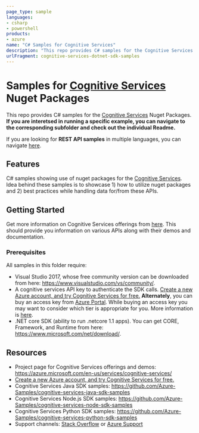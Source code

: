 ```yaml
---
page_type: sample
languages:
- csharp
- powershell
products:
- azure
name: "C# Samples for Cognitive Services"
description: "This repo provides C# samples for the Cognitive Services Nuget Packages."
urlFragment: cognitive-services-dotnet-sdk-samples
---
```


# Samples for [Cognitive Services](https://azure.microsoft.com/services/cognitive-services/) Nuget Packages

This repo provides C# samples for the [Cognitive Services](https://azure.microsoft.com/services/cognitive-services/) Nuget Packages. 
**If you are interetsed in running a specific example, you can navigate to the corresponding subfolder and check out the individual Readme.**

If you are looking for **REST API samples** in multiple languages, you can navigate [here](https://github.com/Azure-Samples/cognitive-services-REST-api-samples).

## Features

C# samples showing use of nuget packages for the [Cognitive Services](https://azure.microsoft.com/en-us/services/cognitive-services/).
Idea behind these samples is to showcase 1) how to utilize nuget packages and 2) best practices while handling data for/from these APIs.

## Getting Started

Get more information on Cognitive Services offerings from [here](https://azure.microsoft.com/en-us/services/cognitive-services/).
This should provide you information on various APIs along with their demos and documentation.

### Prerequisites

All samples in this folder require:

- Visual Studio 2017, whose free community version can be downloaded from here: https://www.visualstudio.com/vs/community/.
- A cognitive services API key to authenticate the SDK calls. [Create a new Azure account, and try Cognitive Services for free.](https://azure.microsoft.com/free/cognitive-services/) **Alternately**, you can buy an access key from [Azure Portal](https://portal.azure.com/). While buying an access key you may want to consider which tier is appropriate for you. More information is [here](https://azure.microsoft.com/en-us/pricing/details/cognitive-services/search-api/web/). 
- .NET core SDK (ability to run .netcore 1.1 apps). You can get CORE, Framework, and Runtime from here: https://www.microsoft.com/net/download/.

## Resources

- Project page for Cognitive Services offerings and demos: https://azure.microsoft.com/en-us/services/cognitive-services/
- [Create a new Azure account, and try Cognitive Services for free.](https://azure.microsoft.com/free/cognitive-services/)
- Cognitive Services Java SDK samples: https://github.com/Azure-Samples/cognitive-services-java-sdk-samples
- Cognitive Services Node.js SDK samples: https://github.com/Azure-Samples/cognitive-services-node-sdk-samples
- Cognitive Services Python SDK samples: https://github.com/Azure-Samples/cognitive-services-python-sdk-samples
- Support channels: [Stack Overflow](https://stackoverflow.com/questions/tagged/azure-cognitive-services) or [Azure Support](https://azure.microsoft.com/en-us/support/options/)

